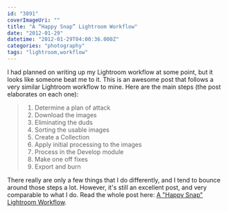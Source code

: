 ```yaml
---
id: "3891"
coverImageUri: ""
title: "A “Happy Snap” Lightroom Workflow"
date: "2012-01-29"
datetime: "2012-01-29T04:00:36.000Z"
categories: "photography"
tags: "lightroom,workflow"
---
```


I had planned on writing up my Lightroom workflow at some point, but it looks like someone beat me to it. This is an awesome post that follows a very similar Lightroom workflow to mine. Here are the main steps (the post elaborates on each one):

> 1. Determine a plan of attack
> 2. Download the images
> 3. Eliminating the duds
> 4. Sorting the usable images
> 5. Create a Collection
> 6. Apply initial processing to the images
> 7. Process in the Develop module
> 8. Make one off fixes
> 9. Export and burn

There really are only a few things that I do differently, and I tend to bounce around those steps a lot. However, it's still an excellent post, and very comparable to what I do. Read the whole post here: [A "Happy Snap" Lightroom Workflow](http://www.digital-photography-school.com/a-happy-snap-lightroom-workflow).
